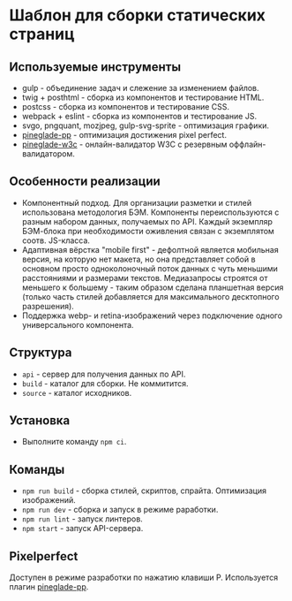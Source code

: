 # Шаблон для сборки статических страниц


## Используемые инструменты

* gulp - объединение задач и слежение за изменением файлов.
* twig + posthtml - сборка из компонентов и тестирование HTML.
* postcss - сборка из компонентов и тестирование CSS.
* webpack + eslint - сборка из компонентов и тестирование JS.
* svgo, pngquant, mozjpeg, gulp-svg-sprite - оптимизация графики.
* [pineglade-pp](https://www.npmjs.com/package/pineglade-pp) - оптимизация достижения pixel perfect.
* [pineglade-w3c](https://www.npmjs.com/package/pineglade-w3c) - онлайн-валидатор W3C с резервным оффлайн-валидатором.


## Особенности реализации

* Компонентный подход. Для организации разметки и стилей использована методология БЭМ. Компоненты переиспользуются с разным набором данных, получаемых по API. Каждый экземпляр БЭМ-блока при необходимости оживления связан с экземплятом соотв. JS-класса.
* Адаптивная вёрстка "mobile first" - дефолтной является мобильная версия, на которую нет макета, но она представляет собой в основном просто одноколоночный поток данных с чуть меньшими расстояниями и размерами текстов. Медиазапросы строятся от меньшего к большему - таким образом сделана планшетная версия (только часть стилей добавляется для максимального десктопного разрешения).
* Поддержка webp- и retina-изображений через подключение одного универсального компонента.


## Структура

* `api` - сервер для получения данных по API.
* `build` - каталог для сборки. Не коммитится.
* `source` - каталог исходников.


## Установка

* Выполните команду `npm ci`.


## Команды

* `npm run build` - сборка стилей, скриптов, спрайта. Оптимизация изображений.
* `npm run dev` - сборка и запуск в режиме раработки.
* `npm run lint` - запуск линтеров.
* `npm start` - запуск API-сервера.


## Pixelperfect

Доступен в режиме разработки по нажатию клавиши P. Используется плагин [pineglade-pp](https://efiand.github.io/pineglade-pp/).
